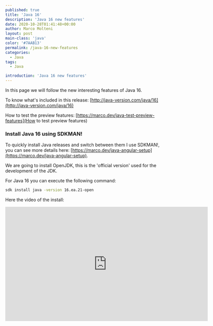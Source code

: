 ```yaml
---
published: true
title: 'Java 16'
description: 'Java 16 new features'
date: 2020-10-28T01:41:48+00:00
author: Marco Molteni
layout: post
main-class: 'java'
color: '#7AAB13'
permalink: /java-16-new-features
categories:
  - Java
tags:
  - Java

introduction: 'Java 16 new features'
---
```


In this page we will follow the new interesting features of Java 16.

To know what's included in this release: [http://java-version.com/java/16](http://java-version.com/java/16)

How to test the preview features: [https://marco.dev/java-test-preview-features](How to test preview features)

### Install Java 16 using SDKMAN!

To quickly install Java releases and switch between them I use SDKMAN!, you can see more details here: [https://marco.dev/java-angular-setup](https://marco.dev/java-angular-setup).

We are going to install OpenJDK, this is the 'official version' used for the development of the JDK.

For Java 16 you can execute the following command:

```bash
sdk install java -version 16.ea.21-open
```

Here the video of the install:
<iframe src="https://player.vimeo.com/video/473431058" width="640" height="360" frameborder="0" allow="autoplay; fullscreen" allowfullscreen></iframe>
